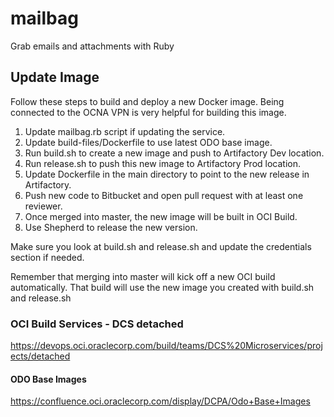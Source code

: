 # mailbag
Grab emails and attachments with Ruby

## Update Image
Follow these steps to build and deploy a new Docker image.
Being connected to the OCNA VPN is very helpful for building this image.

1. Update mailbag.rb script if updating the service.
2. Update build-files/Dockerfile to use latest ODO base image.
3. Run build.sh to create a new image and push to Artifactory Dev location.
4. Run release.sh to push this new image to Artifactory Prod location.
5. Update Dockerfile in the main directory to point to the new release in Artifactory.
6. Push new code to Bitbucket and open pull request with at least one reviewer.
7. Once merged into master, the new image will be built in OCI Build.
8. Use Shepherd to release the new version.

Make sure you look at build.sh and release.sh and update the credentials section if needed.

Remember that merging into master will kick off a new OCI build automatically.
That build will use the new image you created with build.sh and release.sh

### OCI Build Services - DCS detached
https://devops.oci.oraclecorp.com/build/teams/DCS%20Microservices/projects/detached

#### ODO Base Images
https://confluence.oci.oraclecorp.com/display/DCPA/Odo+Base+Images
